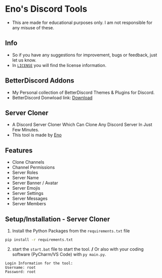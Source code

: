 # Eno's Discord Tools
- This are made for educational purposes only. I am not responsible for any misuse of these.

## Info
- So if you have any suggestions for improvement, bugs or feedback, just let us know.
- In [`LICENSE`](https://github.com/3n3scan/DiscordTools/blob/main/LICENSE) you will find the license information.

## BetterDiscord Addons
- My Personal collection of BetterDiscord Themes & Plugins for Discord.
- BetterDiscord Donwload link: [Download](https://betterdiscord.app/)

## Server Cloner
- A Discord Server Cloner Which Can Clone Any Discord Server In Just Few Minutes. 
- This tool is made by [Eno](https://github.com/3n3scan/)

## Features
+ Clone Channels
+ Channel Permissions
+ Server Roles
+ Server Name
+ Server Banner / Avatar
+ Server Emojis
+ Server Settings
+ Server Messages
+ Server Members

## Setup/Installation - Server Cloner
1. Install the Python Packages from the `requirements.txt` file
```bash
pip install -r requirements.txt
```
2. start the `start.bat` file to start the tool. **/** Or also with your coding software (PyCharm/VS Code) with `py main.py`.
```
Login Information for the tool:
Username: root
Password: root
```
